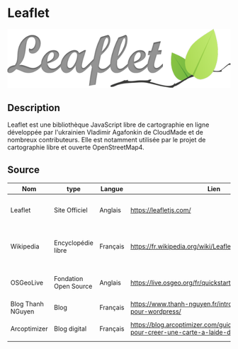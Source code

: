 # Leaflet

![LeafletLogo](./leaflet.png)

## Description

Leaflet est une bibliothèque JavaScript libre de cartographie en ligne développée par l'ukrainien Vladimir Agafonkin de CloudMade et de nombreux contributeurs. Elle est notamment utilisée par le projet de cartographie libre et ouverte OpenStreetMap4. 

## Source

|Nom|type|Langue|Lien|Description|Tags|Note|
|---|---|---|---|---|---|---|
|Leaflet|Site Officiel|Anglais|https://leafletjs.com/|Site officiel de la bibliothèque Leaflet|News|4 :star:|
|Wikipedia|Encyclopédie libre|Français|https://fr.wikipedia.org/wiki/Leaflet|Site wikipédia sur la bibliothèque Leaflet|General|4 :star:|
|OSGeoLive|Fondation Open Source|Anglais|https://live.osgeo.org/fr/quickstart/leaflet_quickstart.html|Tutoriel pour l'utilisation de leaflet|Tuto|4 :star:|
|Blog Thanh NGuyen|Blog|Français|https://www.thanh-nguyen.fr/introduction-a-leaflet-pour-wordpress/|Présentation de Leaflet|Tuto|3 :star:|
|Arcoptimizer|Blog digital|Français|https://blog.arcoptimizer.com/guide-du-debutant-pour-creer-une-carte-a-laide-de-leaflet-js|Page de tutoriel sur Leaflet|Tuto|3 :star:|